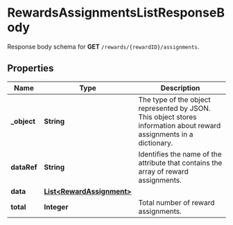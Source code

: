 

# RewardsAssignmentsListResponseBody

Response body schema for **GET** `/rewards/{rewardID}/assignments`.

## Properties

| Name | Type | Description |
|------------ | ------------- | ------------- |
|**_object** | **String** | The type of the object represented by JSON. This object stores information about reward assignments in a dictionary. |
|**dataRef** | **String** | Identifies the name of the attribute that contains the array of reward assignments. |
|**data** | [**List&lt;RewardAssignment&gt;**](RewardAssignment.md) |  |
|**total** | **Integer** | Total number of reward assignments. |



